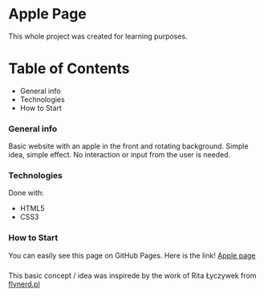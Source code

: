 # Apple Page
This whole project was created for learning purposes.

# Table of Contents
* General info
* Technologies
* How to Start

### General info
Basic website with an apple in the front and rotating background. Simple idea, simple effect. No interaction or input from the user is needed. 

### Technologies
Done with:
* HTML5
* CSS3

### How to Start
You can easily see this page on GitHub Pages. Here is the link! [Apple page](https://magaliepie.github.io/apple-page/)

###
This basic concept / idea was inspirede by the work of Rita Łyczywek from [flynerd.pl](https://www.flynerd.pl/)
